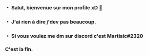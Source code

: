 ### ・ Salut, bienvenue sur mon profile xD 👋

### ・ J'ai rien à dire j'dev pas beaucoup.


### ・ Si vous voulez me dm sur discord c'est Martisic#2320

### C'est la fin.
